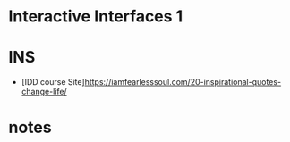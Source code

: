 # Interactive Interfaces 1

# INS
- [IDD course Site]https://iamfearlesssoul.com/20-inspirational-quotes-change-life/
# notes
